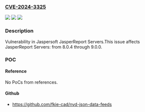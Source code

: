 ### [CVE-2024-3325](https://cve.mitre.org/cgi-bin/cvename.cgi?name=CVE-2024-3325)
![](https://img.shields.io/static/v1?label=Product&message=JasperReport%20Servers&color=blue)
![](https://img.shields.io/static/v1?label=Version&message=8.0.4%20&color=brightgreen)
![](https://img.shields.io/static/v1?label=Vulnerability&message=n%2Fa&color=blue)

### Description

Vulnerability in Jaspersoft JasperReport Servers.This issue affects JasperReport Servers: from 8.0.4 through 9.0.0.

### POC

#### Reference
No PoCs from references.

#### Github
- https://github.com/fkie-cad/nvd-json-data-feeds

